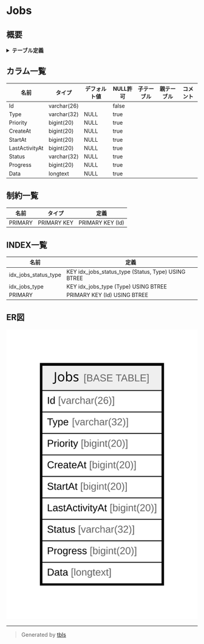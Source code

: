 # Jobs

## 概要

<details>
<summary><strong>テーブル定義</strong></summary>

```sql
CREATE TABLE `Jobs` (
  `Id` varchar(26) NOT NULL,
  `Type` varchar(32) DEFAULT NULL,
  `Priority` bigint(20) DEFAULT NULL,
  `CreateAt` bigint(20) DEFAULT NULL,
  `StartAt` bigint(20) DEFAULT NULL,
  `LastActivityAt` bigint(20) DEFAULT NULL,
  `Status` varchar(32) DEFAULT NULL,
  `Progress` bigint(20) DEFAULT NULL,
  `Data` longtext CHARACTER SET utf8mb4 COLLATE utf8mb4_bin DEFAULT NULL CHECK (json_valid(`Data`)),
  PRIMARY KEY (`Id`),
  KEY `idx_jobs_type` (`Type`),
  KEY `idx_jobs_status_type` (`Status`,`Type`)
) ENGINE=InnoDB DEFAULT CHARSET=utf8mb4
```

</details>

## カラム一覧

| 名前             | タイプ         | デフォルト値       | NULL許可   | 子テーブル      | 親テーブル      | コメント     |
| -------------- | ----------- | ------------ | -------- | ---------- | ---------- | -------- |
| Id             | varchar(26) |              | false    |            |            |          |
| Type           | varchar(32) | NULL         | true     |            |            |          |
| Priority       | bigint(20)  | NULL         | true     |            |            |          |
| CreateAt       | bigint(20)  | NULL         | true     |            |            |          |
| StartAt        | bigint(20)  | NULL         | true     |            |            |          |
| LastActivityAt | bigint(20)  | NULL         | true     |            |            |          |
| Status         | varchar(32) | NULL         | true     |            |            |          |
| Progress       | bigint(20)  | NULL         | true     |            |            |          |
| Data           | longtext    | NULL         | true     |            |            |          |

## 制約一覧

| 名前      | タイプ         | 定義               |
| ------- | ----------- | ---------------- |
| PRIMARY | PRIMARY KEY | PRIMARY KEY (Id) |

## INDEX一覧

| 名前                   | 定義                                                  |
| -------------------- | --------------------------------------------------- |
| idx_jobs_status_type | KEY idx_jobs_status_type (Status, Type) USING BTREE |
| idx_jobs_type        | KEY idx_jobs_type (Type) USING BTREE                |
| PRIMARY              | PRIMARY KEY (Id) USING BTREE                        |

## ER図

![er](Jobs.svg)

---

> Generated by [tbls](https://github.com/k1LoW/tbls)
